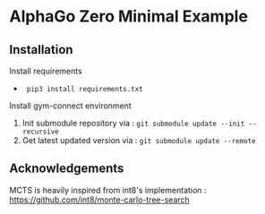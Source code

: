 # AlphaGo Zero Minimal Example

## Installation

Install requirements
- ``` pip3 install requirements.txt```

Install gym-connect environment
1. Init submodule repository via : ```git submodule update --init --recursive```
2. Get latest updated version via : ``` git submodule update --remote  ```

## Acknowledgements
MCTS is heavily inspired from int8's implementation : https://github.com/int8/monte-carlo-tree-search